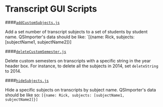 Transcript GUI Scripts
===

####[`addCustomSubjects.js`](../gui/Transcripts/addCustomSubjects.js)

 Add a set number of transcript subjects to a set of students by student name. QSImporter's data should be like: `[{name: Rick, subjects:[subjectName1, subjectName2]}] 

####[`deleteCustomSemester.js`](../gui/Transcripts/deleteCustomSemester.js)

 Delete custom semesters on transcripts with a specific string in the year header box. For instance, to delete all the subjects in 2014, set `deleteString` to 2014. 

####[`hideSubjects.js`](../gui/Transcripts/hideSubjects.js)

 Hide a specific subjects on transcripts by subject name. QSImporter's data should be like so: `[{name: Rick, subjects: [subjectName1, subjectName2]}]`